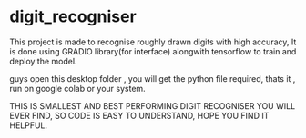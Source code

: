 # digit_recogniser
This project is made to recognise roughly drawn digits with high accuracy, It is done using GRADIO library(for interface) alongwith tensorflow to train and deploy the model.


guys open this desktop folder , you will get the python file required, thats it , run on google colab or your system. 


THIS IS SMALLEST AND BEST PERFORMING DIGIT RECOGNISER YOU WILL EVER FIND, SO CODE IS EASY TO UNDERSTAND, HOPE YOU FIND IT HELPFUL.



